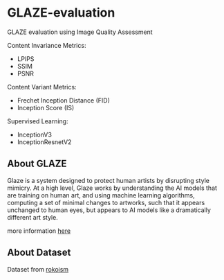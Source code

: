 # GLAZE-evaluation
GLAZE evaluation using Image Quality Assessment

Content Invariance Metrics:
- LPIPS
- SSIM
- PSNR

Content Variant Metrics:
- Frechet Inception Distance (FID)
- Inception Score (IS)

Supervised Learning:
- InceptionV3
- InceptionResnetV2

## About GLAZE
Glaze is a system designed to protect human artists by disrupting style mimicry. At a high level, Glaze works by understanding the AI models that are training on human art, and using machine learning algorithms, computing a set of minimal changes to artworks, such that it appears unchanged to human eyes, but appears to AI models like a dramatically different art style.

more information [here](https://glaze.cs.uchicago.edu/what-is-glaze.html)

## About Dataset
Dataset from [rokoism](https://www.instagram.com/rokoism/)